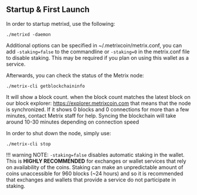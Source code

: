 ## Startup & First Launch

In order to startup metrixd, use the following:

```
./metrixd -daemon
```
Additional options can be specified in ~/.metrixcoin/metrix.conf, you can add `-staking=false` to the commandline or `-staking=0` in the metrix.conf file to disable staking. This may be required if you plan on using this wallet as a service.

Afterwards, you can check the status of the Metrix node:

```
./metrix-cli getblockchaininfo
```
It will show a block count. when the block count matches the latest block on our block explorer: https://explorer.metrixcoin.com that means that the node is synchronized. If it shows 0 blocks and 0 connections for more than a few minutes, contact Metrix staff for help. Syncing the blockchain will take around 10-30 minutes depending on connection speed

In order to shut down the node, simply use:
```
./metrix-cli stop
```
!!! warning
    NOTE: `-staking=false` disables automatic staking in the wallet. This is **HIGHLY RECOMMENDED** for exchanges or wallet services that rely on availability of the coins. Staking can make an unpredictable amount of coins unaccessible for 960 blocks (~24 hours) and so it is recommended that exchanges and wallets that provide a service do not participate in staking.
